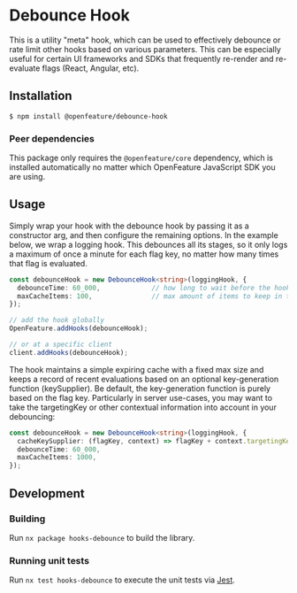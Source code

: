 # Debounce Hook

This is a utility "meta" hook, which can be used to effectively debounce or rate limit other hooks based on various parameters.
This can be especially useful for certain UI frameworks and SDKs that frequently re-render and re-evaluate flags (React, Angular, etc).

## Installation

```
$ npm install @openfeature/debounce-hook
```

### Peer dependencies

This package only requires the `@openfeature/core` dependency, which is installed automatically no matter which OpenFeature JavaScript SDK you are using.

## Usage

Simply wrap your hook with the debounce hook by passing it as a constructor arg, and then configure the remaining options.
In the example below, we wrap a logging hook.
This debounces all its stages, so it only logs a maximum of once a minute for each flag key, no matter how many times that flag is evaluated.

```ts
const debounceHook = new DebounceHook<string>(loggingHook, {
  debounceTime: 60_000,             // how long to wait before the hook can fire again
  maxCacheItems: 100,               // max amount of items to keep in the cache; if exceeded, the oldest item is dropped
});

// add the hook globally
OpenFeature.addHooks(debounceHook);

// or at a specific client
client.addHooks(debounceHook);
```

The hook maintains a simple expiring cache with a fixed max size and keeps a record of recent evaluations based on an optional key-generation function (keySupplier).
Be default, the key-generation function is purely based on the flag key.
Particularly in server use-cases, you may want to take the targetingKey or other contextual information into account in your debouncing:

```ts
const debounceHook = new DebounceHook<string>(loggingHook, {
  cacheKeySupplier: (flagKey, context) => flagKey + context.targetingKey, // cache on a combination of user and flag key
  debounceTime: 60_000,            
  maxCacheItems: 1000,              
});
```

## Development

### Building

Run `nx package hooks-debounce` to build the library.

### Running unit tests

Run `nx test hooks-debounce` to execute the unit tests via [Jest](https://jestjs.io).

